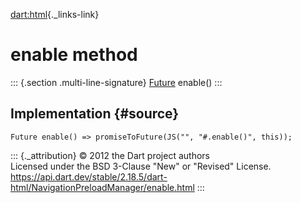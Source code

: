 [dart:html](../../dart-html/dart-html-library){._links-link}

enable method
=============

::: {.section .multi-line-signature}
[Future](../../dart-async/future-class) enable()
:::

Implementation {#source}
--------------

``` {.language-dart data-language="dart"}
Future enable() => promiseToFuture(JS("", "#.enable()", this));
```

::: {._attribution}
© 2012 the Dart project authors\
Licensed under the BSD 3-Clause \"New\" or \"Revised\" License.\
<https://api.dart.dev/stable/2.18.5/dart-html/NavigationPreloadManager/enable.html>
:::
